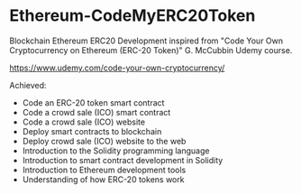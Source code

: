 # Ethereum-CodeMyERC20Token
Blockchain Ethereum ERC20 Development inspired from "Code Your Own Cryptocurrency on Ethereum (ERC-20 Token)" G. McCubbin Udemy course.

https://www.udemy.com/code-your-own-cryptocurrency/

Achieved:
- Code an ERC-20 token smart contract
- Code a crowd sale (ICO) smart contract
- Code a crowd sale (ICO) website
- Deploy smart contracts to blockchain
- Deploy crowd sale (ICO) website to the web
- Introduction to the Solidity programming language
- Introduction to smart contract development in Solidity
- Introduction to Ethereum development tools
- Understanding of how ERC-20 tokens work
